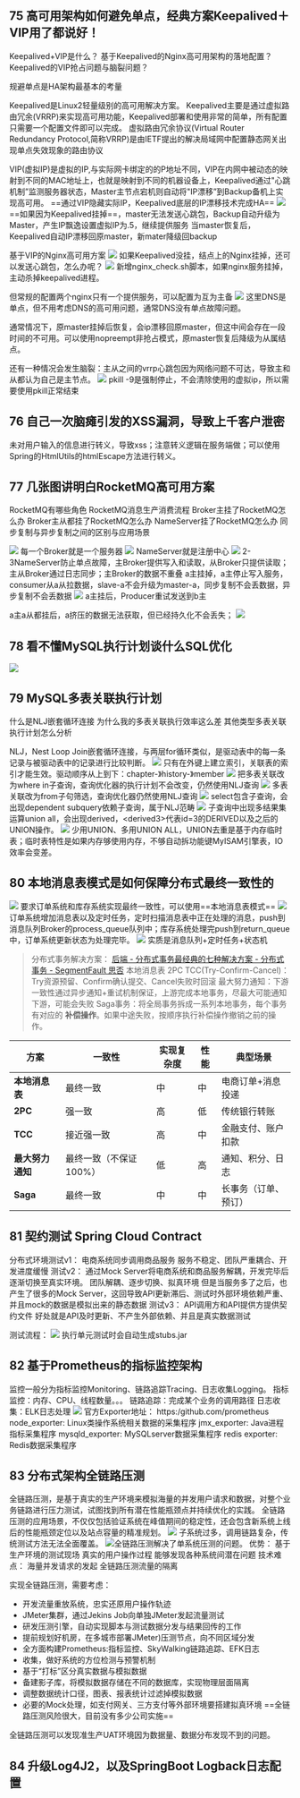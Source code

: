 ## 75 高可用架构如何避免单点，经典方案Keepalived＋VIP用了都说好！
Keepalived+VIP是什么？
基于Keepalived的Nginx高可用架构的落地配置？
Keepalived的VIP抢占问题与脑裂问题？

规避单点是HA架构最基本的考量

Keepalived是Linux2轻量级别的高可用解决方案。
Keepalived主要是通过虚拟路由冗余(VRRP)来实现高可用功能，Keepalived部署和使用非常的简单，所有配置只需要一个配置文件即可以完成。
虚拟路由冗余协议(Virtual Router Redundancy Protocol,简称VRRP)是由IETF提出的解决局域网中配置静态网关出现单点失效现象的路由协议

VIP(虚拟IP)是虚拟的IP,与实际网卡绑定的的P地址不同，VIP在内网中被动态的映射到不同的MAC地址上，也就是映射到不同的机器设备上，Keepalived通过"心跳机制”监测服务器状态，Master主节点宕机则自动将"IP漂移”到Backup备机上实现高可用。
==通过VIP隐藏实际IP，Keepalived底层的IP漂移技术完成HA==
![](IT%E8%80%81%E9%BD%90/attachments/1bc610cdf13c1385c34f4e2412003714_MD5.jpeg)
==如果因为Keepalived挂掉==，master无法发送心跳包，Backup自动升级为Master，产生IP飘逸设置虚拟IP为.5，继续提供服务
当master恢复后，Keepalived自动IP漂移回原master，新mater降级回backup

基于VIP的Nginx高可用方案
![](IT%E8%80%81%E9%BD%90/attachments/c007266fe8aef5ed8dc16b7d352af648_MD5.jpeg)
如果Keepalived没挂，结点上的Nginx挂掉，还可以发送心跳包，怎么办呢？
![](IT%E8%80%81%E9%BD%90/attachments/2c23c911f5d02a96285dfce8f6a6a9cb_MD5.jpeg)
新增nginx_check.sh脚本，如果nginx服务挂掉，主动杀掉keepalived进程。 

但常规的配置两个nginx只有一个提供服务，可以配置为互为主备
![](IT%E8%80%81%E9%BD%90/attachments/c68dbb863c635a435add3f77c2c8d2bf_MD5.jpeg)
这里DNS是单点，但不用考虑DNS的高可用问题，通常DNS没有单点故障问题。

通常情况下，原master挂掉后恢复，会ip漂移回原master，但这中间会存在一段时间的不可用。可以使用nopreempt非抢占模式，原master恢复后降级为从属结点。

还有一种情况会发生脑裂：主从之间的vrrp心跳包因为网络问题不可达，导致主和从都认为自己是主节点。
![](IT%E8%80%81%E9%BD%90/attachments/8a3d455bd188654b0e9e7248b105dcab_MD5.jpeg)
pkill -9是强制停止，不会清除使用的虚拟ip，所以需要使用pkill正常结束

## 76 自己一次脑瘫引发的XSS漏洞，导致上千客户泄密
未对用户输入的信息进行转义，导致xss；注意转义逻辑在服务端做；可以使用Spring的HtmlUtils的htmlEscape方法进行转义。

## 77 几张图讲明白RocketMQ高可用方案
RocketMQ有哪些角色
RocketMQ消息生产消费流程
Broker主挂了RocketMQ怎么办
Broker主从都挂了RocketMQ怎么办
NameServer挂了RocketMQ怎么办
同步复制与异步复制之间的区别与应用场景

![](IT%E8%80%81%E9%BD%90/attachments/c67db46eb39f4783ddb9e23c015b05f4_MD5.jpeg)
每一个Broker就是一个服务器
![](IT%E8%80%81%E9%BD%90/attachments/d0cb0a7c036ca804c3e4f71bc7533fd5_MD5.jpeg)
NameServer就是注册中心
![](IT%E8%80%81%E9%BD%90/attachments/e5b37ad4b41cb98f4ac52fb18a04d68c_MD5.jpeg)
2-3NameServer防止单点故障，主Broker提供写入和读取，从Broker只提供读取；主从Broker通过日志同步；主Broker的数据不重叠
a主挂掉，a主停止写入服务，consumer从a从拉数据，slave-a不会升级为master-a，同步复制不会丢数据，异步复制不会丢数据
![](IT%E8%80%81%E9%BD%90/attachments/d58a88eace695f0033c8b1271741bf50_MD5.jpeg)
a主挂后，Producer重试发送到b主

a主a从都挂后，a挤压的数据无法获取，但已经持久化不会丢失；
![](IT%E8%80%81%E9%BD%90/attachments/5bb2591b039edd63040d3f526e6b3364_MD5.jpeg)

## 78 看不懂MySQL执行计划谈什么SQL优化
![](IT%E8%80%81%E9%BD%90/attachments/d49623eb3a267643d54eb041badaa22c_MD5.jpeg)

## 79 MySQL多表关联执行计划
什么是NLJ嵌套循环连接
为什么我的多表关联执行效率这么差
其他类型多表关联执行计划怎么分析

NLJ，Nest Loop Join嵌套循环连接，与两层for循环类似，是驱动表中的每一条记录与被驱动表中的记录进行比较判断。
![](IT%E8%80%81%E9%BD%90/attachments/67412c85f6ad5efcd7ccf83cac138c0d_MD5.jpeg)
只有在外键上建立索引，关联表的索引才能生效。驱动顺序从上到下：chapter-》history-》member
![](IT%E8%80%81%E9%BD%90/attachments/31ed0a4c2ecb91d5e3f68473aedb590f_MD5.jpeg)
把多表关联改为where in子查询，查询优化器的执行计划不会改变，仍然使用NLJ查询
![](IT%E8%80%81%E9%BD%90/attachments/c33086ae7634e8b4ed9d8c0cf74925ac_MD5.jpeg)
多表关联改为from子句筛选，查询优化器仍然使用NLJ查询
![](IT%E8%80%81%E9%BD%90/attachments/1f5bd30d6cffdb2866ceceafd82e410a_MD5.jpeg)
select包含子查询，会出现dependent subquery依赖子查询，属于NLJ范畴
![](IT%E8%80%81%E9%BD%90/attachments/11a59f03f62c0b435b286c907012c5d7_MD5.jpeg)
子查询中出现多结果集运算union all，会出现derived，\<derived3>代表id=3的DERIVED以及之后的UNION操作。
![](IT%E8%80%81%E9%BD%90/attachments/d83f3f14a4ba58d592741ed2f7de343b_MD5.jpeg)
少用UNION、多用UNION ALL，UNION去重是基于内存临时表；临时表特性是如果内存够使用内存，不够自动拆功能键MyISAM引擎表，IO效率会变差。

## 80 本地消息表模式是如何保障分布式最终一致性的
![](IT%E8%80%81%E9%BD%90/attachments/ecf0b8ac9208e93ebef0101004f6e7de_MD5.jpeg)
要求订单系统和库存系统实现最终一致性，可以使用==本地消息表模式==
![](IT%E8%80%81%E9%BD%90/attachments/6318728c9527d3c0f778b4408ec930ec_MD5.jpeg)
订单系统增加消息表以及定时任务，定时扫描消息表中正在处理的消息，push到消息队列Broker的process_queue队列中；库存系统处理完push到return_queue中，订单系统更新状态为处理完毕。
![](IT%E8%80%81%E9%BD%90/attachments/a7655478eebbca48c6be218875f8c7d2_MD5.jpeg)
实质是消息队列+定时任务+状态机

> 分布式事务解决方案：
> [后端 - 分布式事务最经典的七种解决方案 - 分布式事务 - SegmentFault 思否](https://segmentfault.com/a/1190000040321750)
> 本地消息表
> 2PC
> TCC(Try-Confirm-Cancel)：Try资源预留、Confirm确认提交、Cancel失败时回滚
> 最大努力通知：下游一致性通过异步通知+重试机制保证，上游完成本地事务，尽最大可能通知下游，可能会失败
> Saga事务：将全局事务拆成一系列本地事务，每个事务有对应的 **补偿操作**。如果中途失败，按顺序执行补偿操作撤销之前的操作。

|方案|一致性|实现复杂度|性能|典型场景|
|---|---|---|---|---|
|**本地消息表**|最终一致|中|中|电商订单+消息投递|
|**2PC**|强一致|高|低|传统银行转账|
|**TCC**|接近强一致|高|中|金融支付、账户扣款|
|**最大努力通知**|最终一致（不保证100%）|低|高|通知、积分、日志|
|**Saga**|最终一致|中|中|长事务（订单、预订）|

## 81 契约测试 Spring Cloud Contract
分布式环境测试v1：
电商系统同步调用商品服务
服务不稳定、团队严重耦合、开发进度缓慢
测试v2：
通过Mock Server将电商系统和商品服务解耦，开发完毕后逐渐切换至真实环境。
团队解耦、逐步切换、拟真环境
但是当服务多了之后，也产生了很多的Mock Server，这回导致API更新滞后、测试时外部环境依赖严重、并且mock的数据是模拟出来的静态数据
测试v3：
API调用方和API提供方提供契约文件
好处就是API及时更新、不产生外部依赖、并且是真实数据测试

测试流程：
![](IT%E8%80%81%E9%BD%90/attachments/ad7c28380ded497774a697ee2797b98e_MD5.jpeg)
执行单元测试时会自动生成stubs.jar

## 82 基于Prometheus的指标监控架构
监控一般分为指标监控Monitoring、链路追踪Tracing、日志收集Logging。
指标监控：内存、CPU、线程数量。。。
链路追踪：完成某个业务的调用路径
日志收集：ELK日志处理
![](IT%E8%80%81%E9%BD%90/attachments/0675a5b2c1cfa918a71804d2a293e5b9_MD5.jpeg)
官方Exporter地址： https:/github.com/prometheus
node_exporter: Linux类操作系统相关数据的采集程序
jmx_exporter: Java进程指标采集程序
mysqld_exporter: MySQLserver数据采集程序
redis exporter: Redis数据采集程序

## 83 分布式架构全链路压测
全链路压测，是基于真实的生产环境来模拟海量的并发用户请求和数据，对整个业务链路进行压力测试，试图找到所有潜在性能瓶颈点并持续优化的实践。
全链路压测的应用场景，不仅仅包括验证系统在峰值期间的稳定性，还会包含新系统上线后的性能瓶颈定位以及站点容量的精准规划。
![](IT%E8%80%81%E9%BD%90/attachments/604e886319289eb467d037c6c0ed85c6_MD5.jpeg)
子系统过多，调用链路复杂，传统测试方法无法全面覆盖。
![](IT%E8%80%81%E9%BD%90/attachments/b4c50193b127da4cabdc9416d6db23aa_MD5.jpeg)全链路压测解决了单系统压测的问题。
	优势：
	基于生产环境的测试现场
	真实的用户操作过程
	能够发现各种系统间潜在问题
	技术难点：
	海量并发请求的发起
	全链路压测流量的隔离

实现全链路压测，需要考虑：
- 开发流量重放系统，忠实还原用户操作轨迹
- JMeter集群，通过Jekins Job向单独JMeter发起流量测试
- 研发压测引擎，自动实现脚本与测试数据分发与结果回传的工作
- 提前规划好机房，在多城市部署JMeter)压测节点，向不同区域分发
- 全方面构建Prometheus:指标监控、SkyWalking链路追踪、EFK日志
- 收集，做好系统的方位检测与预警机制
- 基于“打标”区分真实数据与模拟数据
- 备建影子库，将模拟数据存储在不同的数据库，实现物理层面隔离
- 调整数据统计口径，图表、报表统计过滤掉模拟数据
- 必要的Mock处理，如支付网关、三方支付等外部环境要搭建拟真环境
==全链路压测风险很大，目前没有多少公司实施==

全链路压测可以发现准生产UAT环境因为数据量、数据分布发现不到的问题。

## 84 升级Log4J2，以及SpringBoot Logback日志配置
